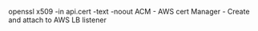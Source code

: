 openssl x509 -in api.cert -text -noout
ACM - AWS cert Manager - Create and attach to AWS LB listener
